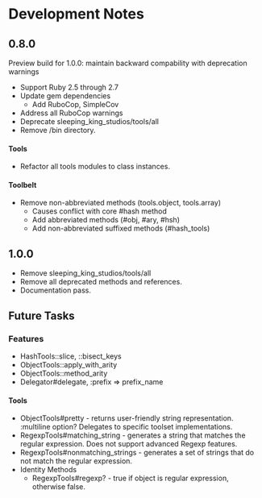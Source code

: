 # Development Notes

## 0.8.0

Preview build for 1.0.0: maintain backward compability with deprecation warnings

- Support Ruby 2.5 through 2.7
- Update gem dependencies
  - Add RuboCop, SimpleCov
- Address all RuboCop warnings
- Deprecate sleeping_king_studios/tools/all
- Remove /bin directory.

#### Tools

- Refactor all tools modules to class instances.

#### Toolbelt

- Remove non-abbreviated methods (tools.object, tools.array)
  - Causes conflict with core #hash method
  - Add abbreviated methods (#obj, #ary, #hsh)
  - Add non-abbreviated suffixed methods (#hash_tools)

## 1.0.0

- Remove sleeping_king_studios/tools/all
- Remove all deprecated methods and references.
- Documentation pass.

## Future Tasks

### Features

- HashTools::slice, ::bisect_keys
- ObjectTools::apply_with_arity
- ObjectTools::method_arity
- Delegator#delegate, :prefix => prefix_name

#### Tools

- ObjectTools#pretty - returns user-friendly string representation. :multiline option? Delegates to specific toolset implementations.
- RegexpTools#matching_string - generates a string that matches the regular expression. Does not support advanced Regexp features.
- RegexpTools#nonmatching_strings - generates a set of strings that do not match the regular expression.
- Identity Methods
  - RegexpTools#regexp? - true if object is regular expression, otherwise false.
